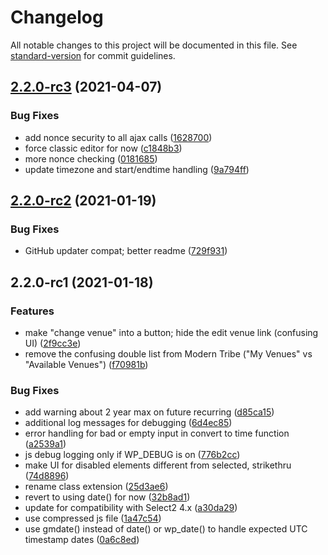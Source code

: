 # Changelog

All notable changes to this project will be documented in this file. See [standard-version](https://github.com/conventional-changelog/standard-version) for commit guidelines.

## [2.2.0-rc3](https://github.com/squarecandy/venue-check/compare/v2.2.0-rc2...v2.2.0-rc3) (2021-04-07)


### Bug Fixes

* add nonce security to all ajax calls ([1628700](https://github.com/squarecandy/venue-check/commit/162870026c8879271af48910e65015d6292c4e0b))
* force classic editor for now ([c1848b3](https://github.com/squarecandy/venue-check/commit/c1848b3ca357c3e4eac59dac7c276da1089c7bde))
* more nonce checking ([0181685](https://github.com/squarecandy/venue-check/commit/0181685b7063dc7be9deb880ef3d1277685e85f9))
* update timezone and start/endtime handling ([9a794ff](https://github.com/squarecandy/venue-check/commit/9a794ffe6333e248b160026af70774c974d66dd1))

## [2.2.0-rc2](https://github.com/squarecandy/venue-check/compare/v2.2.0-rc1...v2.2.0-rc2) (2021-01-19)


### Bug Fixes

* GitHub updater compat; better readme ([729f931](https://github.com/squarecandy/venue-check/commit/729f931d5268a9131c089c1ffa0677af149a9f23))

## 2.2.0-rc1 (2021-01-18)


### Features

* make "change venue" into a button; hide the edit venue link (confusing UI) ([2f9cc3e](https://github.com/squarecandy/venue-check/commit/2f9cc3e625bef40df72de7a1558d3750bda7f6b3))
* remove the confusing double list from Modern Tribe ("My Venues" vs "Available Venues") ([f70981b](https://github.com/squarecandy/venue-check/commit/f70981bfea12effd0b3e069ff3701519e1e7ae06))


### Bug Fixes

* add warning about 2 year max on future recurring ([d85ca15](https://github.com/squarecandy/venue-check/commit/d85ca150b8aab48564a446975c2d87c2379b0474))
* additional log messages for debugging ([6d4ec85](https://github.com/squarecandy/venue-check/commit/6d4ec853dacfdc3cd708b988c1729ba8a42c9a59))
* error handling for bad or empty input in convert to time function ([a2539a1](https://github.com/squarecandy/venue-check/commit/a2539a129a3e44cfe2b268564e34a22a96cd6495))
* js debug logging only if WP_DEBUG is on ([776b2cc](https://github.com/squarecandy/venue-check/commit/776b2ccfa2123d9a6f58735eaf1e1ebf4e223f2b))
* make UI for disabled elements different from selected, strikethru ([74d8896](https://github.com/squarecandy/venue-check/commit/74d8896cfa10202dc86fb9f6c0848b12d5b006d7))
* rename class extension ([25d3ae6](https://github.com/squarecandy/venue-check/commit/25d3ae613aabef19940614c7e2c82269dc6a0093))
* revert to using date() for now ([32b8ad1](https://github.com/squarecandy/venue-check/commit/32b8ad145383f50dee6cf21fa3302825a3c6e002))
* update for compatibility with Select2 4.x ([a30da29](https://github.com/squarecandy/venue-check/commit/a30da296b4caeb29cefe891af152b5a7b68cc4b3))
* use compressed js file ([1a47c54](https://github.com/squarecandy/venue-check/commit/1a47c5447771727fe814519626a3e822fa74a901))
* use gmdate() instead of date() or wp_date() to handle expected UTC timestamp dates ([0a6c8ed](https://github.com/squarecandy/venue-check/commit/0a6c8ed703da5761a4ea6bf16705d935787e1d62))
